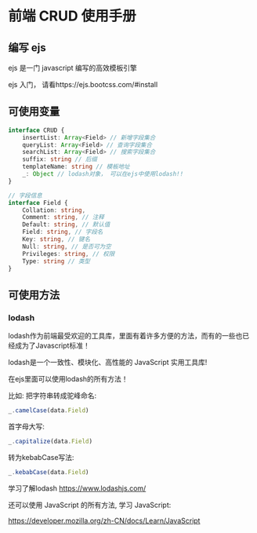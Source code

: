 # 前端 CRUD 使用手册

## 编写 ejs

ejs 是一门 javascript 编写的高效模板引擎

ejs 入门， 请看https://ejs.bootcss.com/#install

## 可使用变量

```ts
interface CRUD {
    insertList: Array<Field> // 新增字段集合
    queryList: Array<Field> // 查询字段集合
    searchList: Array<Field> // 搜索字段集合
    suffix: string // 后缀
    templateName: string // 模板地址
    _: Object // lodash对象， 可以在ejs中使用lodash!!
}

// 字段信息
interface Field {
    Collation: string,
    Comment: string, // 注释
    Default: string, // 默认值
    Field: string, // 字段名
    Key: string, // 键名
    Null: string, // 是否可为空
    Privileges: string, // 权限
    Type: string // 类型
}
```

## 可使用方法

### lodash

lodash作为前端最受欢迎的工具库，里面有着许多方便的方法，而有的一些也已经成为了Javascript标准！

lodash是一个一致性、模块化、高性能的 JavaScript 实用工具库!

在ejs里面可以使用lodash的所有方法！

比如: 把字符串转成驼峰命名:
```js
_.camelCase(data.Field)
```

首字母大写:
```js
_.capitalize(data.Field)
```

转为kebabCase写法:
```js
_.kebabCase(data.Field)
```

学习了解lodash https://www.lodashjs.com/


还可以使用 JavaScript 的所有方法, 学习 JavaScript:

https://developer.mozilla.org/zh-CN/docs/Learn/JavaScript
